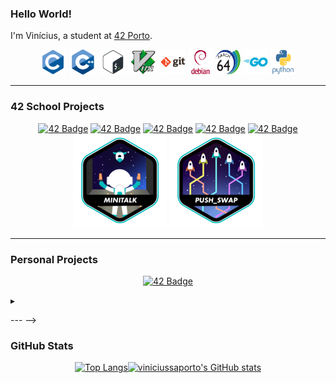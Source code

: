 ### Hello World!

I'm Vinícius, a student at [42 Porto](https://www.42porto.com/).


<div align="center">
  <img src="https://github.com/devicons/devicon/blob/master/icons/c/c-original.svg" title="C" alt="C" width="40" height="40"/>&nbsp;
  <img src="https://github.com/devicons/devicon/blob/master/icons/cplusplus/cplusplus-original.svg" title="C++" alt="C++" width="40" height="40"/>&nbsp;
  <img src="https://github.com/devicons/devicon/blob/master/icons/bash/bash-original.svg" title="Bash" alt="Bash" width="40" height="40"/>&nbsp;
  <img src="https://github.com/devicons/devicon/blob/master/icons/vim/vim-original.svg" title="Vim" alt="Vim" width="40" height="40"/>&nbsp;
  <img src="https://github.com/devicons/devicon/blob/master/icons/git/git-original-wordmark.svg" title="Git" alt="Git" width="40" height="40"/>
  <img src="https://github.com/devicons/devicon/blob/master/icons/debian/debian-plain-wordmark.svg" title="Debian" alt="Debian" width="40" height="40"/>
  <img src="https://github.com/devicons/devicon/blob/master/icons/aarch64/aarch64-original.svg" title="Aarch64" alt="Aarch64" width="40" height="40"/>
  <img src="https://github.com/devicons/devicon/blob/master/icons/go/go-original-wordmark.svg" title="Go" alt="Go" width="40" height="40"/>
  <img src="https://github.com/devicons/devicon/blob/master/icons/python/python-original-wordmark.svg" title="Python" alt="Python" width="40" height="40"/>
</div>


---

### 42 School Projects
<div align="center">

<a href="https://github.com/viniciussaporto/42porto/tree/master/libft">![42 Badge](https://github.com/viniciussaporto/vsa-port/blob/main/42_badges/libfte.png)</a>
<a href="https://github.com/viniciussaporto/42porto/tree/master/get_next_line">![42 Badge](https://github.com/viniciussaporto/vsa-port/blob/main/42_badges/get_next_linee.png)</a>
<a href="https://github.com/viniciussaporto/42porto/tree/master/ft_printf">![42 Badge](https://github.com/viniciussaporto/vsa-port/blob/main/42_badges/ft_printfe.png)</a>
<a href="https://github.com/viniciussaporto/42porto/tree/master/Born2BeRoot">![42 Badge](https://github.com/viniciussaporto/vsa-port/blob/main/42_badges/born2beroote.png)</a>
<a href="https://github.com/viniciussaporto/42porto/tree/master/FdF">![42 Badge](https://github.com/viniciussaporto/vsa-port/blob/main/42_badges/fdfe.png)</a>
<a href="https://github.com/viniciussaporto/42porto/tree/master/minitalk">![42 Badge](https://github.com/viniciussaporto/viniciussaporto/blob/main/42_badges/minitalke.png)</a>
<a href="https://github.com/viniciussaporto/42porto/tree/master/push_swap">![42 Badge](https://github.com/viniciussaporto/viniciussaporto/blob/main/42_badges/push_swape.png)</a>
<!-- <a href="https://github.com/viniciussaporto/push_swap">![42 Badge](https://github.com/viniciussaporto/viniciussaporto/blob/main/42_badges/push_swape.png)</a>
<a href="https://github.com/viniciussaporto/philosophers">![42 Badge](https://github.com/viniciussaporto/viniciussaporto/blob/main/42_badges/philosopherse.png)</a>
<a href="https://github.com/viniciussaporto/minishell">![42 Badge](https://github.com/viniciussaporto/viniciussaporto/blob/main/42_badges/minishelle.png)</a>
<a href="https://github.com/viniciussaporto/net_practice">![42 Badge](https://github.com/viniciussaporto/viniciussaporto/blob/main/42_badges/netpracticee.png)</a>
<a href="https://github.com/viniciussaporto/Cpp_Modules">![42 Badge](https://github.com/viniciussaporto/viniciussaporto/blob/main/42_badges/cppe.png)</a> -->

<!-- 
<a href="">![42 Badge](https://github.com/viniciussaporto/viniciussaporto/blob/main/42_badges/so_longn.png)</a>
<a href="">![42 Badge](https://github.com/viniciussaporto/viniciussaporto/blob/main/42_badges/fdfn.png)</a> 
<a href="">![42 Badge](https://github.com/viniciussaporto/viniciussaporto/blob/main/42_badges/minitalkn.png)</a>
<a href="">![42 Badge](https://github.com/viniciussaporto/viniciussaporto/blob/main/42_badges/cub3dn.png)</a>
<a href="">![42 Badge](https://github.com/viniciussaporto/viniciussaporto/blob/main/42_badges/minirtn.png)</a>
<a href="">![42 Badge](https://github.com/viniciussaporto/viniciussaporto/blob/main/42_badges/ft_containersn.png)</a>
<a href="">![42 Badge](https://github.com/viniciussaporto/viniciussaporto/blob/main/42_badges/ft_servicesn.png)</a>
<a href="">![42 Badge](https://github.com/viniciussaporto/viniciussaporto/blob/main/42_badges/inceptionn.png)</a>
<a href="">![42 Badge](https://github.com/viniciussaporto/viniciussaporto/blob/main/42_badges/webservn.png)</a>
<a href="">![42 Badge](https://github.com/viniciussaporto/viniciussaporto/blob/main/42_badges/ft_ircn.png)</a>
<a href="">![42 Badge](https://github.com/viniciussaporto/viniciussaporto/blob/main/42_badges/ft_transcendencen.png)</a>
<a href="">![42 Badge](https://github.com/viniciussaporto/viniciussaporto/blob/main/42_badges/common_coren.png)</a>
-->

</div>

---

### Personal Projects
<div align="center">

<a href="https://github.com/viniciussaporto/ClimaBot">![42 Badge](https://github.com/viniciussaporto/vsa-port/blob/main/42_badges/entrepeneurm.png)</a>
<!-- <a href="https://github.com/viniciussaporto/42porto/tree/master/get_next_line">![42 Badge](https://github.com/viniciussaporto/vsa-port/blob/main/42_badges/get_next_linee.png)</a>
<a href="https://github.com/viniciussaporto/42porto/tree/master/ft_printf">![42 Badge](https://github.com/viniciussaporto/vsa-port/blob/main/42_badges/ft_printfe.png)</a>
<a href="https://github.com/viniciussaporto/42porto/tree/master/Born2BeRoot">![42 Badge](https://github.com/viniciussaporto/vsa-port/blob/main/42_badges/born2beroote.png)</a>
<a href="https://github.com/viniciussaporto/42porto/tree/master/FdF">![42 Badge](https://github.com/viniciussaporto/vsa-port/blob/main/42_badges/fdfe.png)</a>
<a href="https://github.com/viniciussaporto/42porto/tree/master/minitalk">![42 Badge](https://github.com/viniciussaporto/viniciussaporto/blob/main/42_badges/minitalke.png)</a>
<a href="https://github.com/viniciussaporto/42porto/tree/master/push_swap">![42 Badge](https://github.com/viniciussaporto/viniciussaporto/blob/main/42_badges/push_swape.png)</a> -->
<!-- <a href="https://github.com/viniciussaporto/push_swap">![42 Badge](https://github.com/viniciussaporto/viniciussaporto/blob/main/42_badges/push_swape.png)</a>
<a href="https://github.com/viniciussaporto/philosophers">![42 Badge](https://github.com/viniciussaporto/viniciussaporto/blob/main/42_badges/philosopherse.png)</a>
<a href="https://github.com/viniciussaporto/minishell">![42 Badge](https://github.com/viniciussaporto/viniciussaporto/blob/main/42_badges/minishelle.png)</a>
<a href="https://github.com/viniciussaporto/net_practice">![42 Badge](https://github.com/viniciussaporto/viniciussaporto/blob/main/42_badges/netpracticee.png)</a>
<a href="https://github.com/viniciussaporto/Cpp_Modules">![42 Badge](https://github.com/viniciussaporto/viniciussaporto/blob/main/42_badges/cppe.png)</a>

<!-- <a href="https://github.com/viniciussaporto/ClimaBot">![42 Badge](https://github.com/viniciussaporto/viniciussaporto/blob/main/42_badges/entrepeneurm.png)</a> -->
<!-- <a href="">![42 Badge](https://github.com/viniciussaporto/viniciussaporto/blob/main/42_badges/fdfn.png)</a> 
<a href="">![42 Badge](https://github.com/viniciussaporto/viniciussaporto/blob/main/42_badges/minitalkn.png)</a>
<a href="">![42 Badge](https://github.com/viniciussaporto/viniciussaporto/blob/main/42_badges/cub3dn.png)</a>
<a href="">![42 Badge](https://github.com/viniciussaporto/viniciussaporto/blob/main/42_badges/minirtn.png)</a>
<a href="">![42 Badge](https://github.com/viniciussaporto/viniciussaporto/blob/main/42_badges/ft_containersn.png)</a>
<a href="">![42 Badge](https://github.com/viniciussaporto/viniciussaporto/blob/main/42_badges/ft_servicesn.png)</a>
<a href="">![42 Badge](https://github.com/viniciussaporto/viniciussaporto/blob/main/42_badges/inceptionn.png)</a>
<a href="">![42 Badge](https://github.com/viniciussaporto/viniciussaporto/blob/main/42_badges/webservn.png)</a>
<a href="">![42 Badge](https://github.com/viniciussaporto/viniciussaporto/blob/main/42_badges/ft_ircn.png)</a>
<a href="">![42 Badge](https://github.com/viniciussaporto/viniciussaporto/blob/main/42_badges/ft_transcendencen.png)</a>
<a href="">![42 Badge](https://github.com/viniciussaporto/viniciussaporto/blob/main/42_badges/common_coren.png)</a> -->

</div>

&#9656; 

--- -->

### GitHub Stats

<div align="center">

[![Top Langs](https://github-readme-stats.vercel.app/api/top-langs/?username=viniciussaporto&layout=compact&theme=tokyonight&hide_title=false)](https://github.com/anuraghazra/github-readme-stats)[![viniciussaporto's GitHub stats](https://github-readme-stats.vercel.app/api?username=viniciussaporto&theme=tokyonight&show_icons=true&hide_rank=true&hide=issues&hide_title=true)](https://github.com/anuraghazra/github-readme-stats)

</div>

